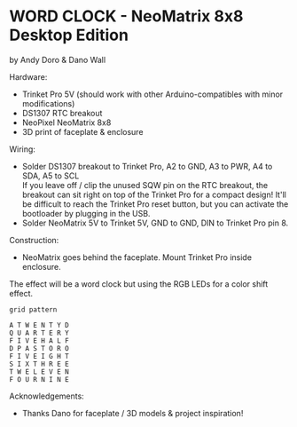  WORD CLOCK - NeoMatrix 8x8 Desktop Edition
================
 by Andy Doro & Dano Wall
 
Hardware:
 
 - Trinket Pro 5V (should work with other Arduino-compatibles with minor modifications)
 - DS1307 RTC breakout
 - NeoPixel NeoMatrix 8x8
 - 3D print of faceplate & enclosure


Wiring:

 - Solder DS1307 breakout to Trinket Pro, A2 to GND, A3 to PWR, A4 to SDA, A5 to SCL  
   If you leave off / clip the unused SQW pin on the RTC breakout, the breakout can sit right on top of the Trinket Pro for a compact design! It'll be difficult to reach the Trinket Pro reset button, but you can activate the bootloader by plugging in the USB.
 - Solder NeoMatrix 5V to Trinket 5V, GND to GND, DIN to Trinket Pro pin 8.
 
 
 Construction:

 - NeoMatrix goes behind the faceplate. Mount Trinket Pro inside enclosure.
 
 
 The effect will be a word clock but using the RGB LEDs for a color shift effect.
 
 
 ```
 grid pattern

 A T W E N T Y D
 Q U A R T E R Y
 F I V E H A L F
 D P A S T O R O
 F I V E I G H T
 S I X T H R E E
 T W E L E V E N
 F O U R N I N E
 ```
 
Acknowledgements:
  - Thanks Dano for faceplate / 3D models & project inspiration!
 


